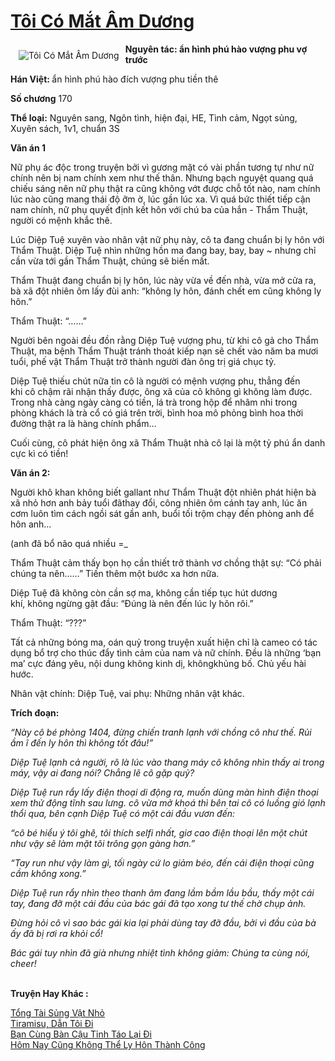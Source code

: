 <a href="https://utruyen.com/toi-co-mat-am-duong/19019/" title="Tôi Có Mắt Âm Dương"><h1>Tôi Có Mắt Âm Dương</h1></a><div style="display:table"><img align="right" style="float: left; padding: 10px;" src="https://utruyen.com/images/story/200x260/toi-co-mat-am-duong.jpg" alt="Tôi Có Mắt Âm Dương"><b>Nguyên tác: ẩn hình phú hào vượng phu vợ trước</b><p></p><b>Hán Việt: </b>ẩn hình phú hào đích vượng phu tiền thê<p></p><b>Số chương</b> 170<p></p><b>Thể loại:</b> Nguyên sang, Ngôn tình, hiện đại, HE, Tình cảm, Ngọt sủng, Xuyên sách, 1v1, chuẩn 3S<p></p><b>Văn án 1</b>​<p></p>Nữ phụ ác độc trong truyện bởi vì gương mặt có vài phần tương tự như nữ chính nên bị nam chính xem như thế thân. Nhưng bạch nguyệt quang quá chiếu sáng nên nữ phụ thật ra cũng không vớt được chỗ tốt nào, nam chính lúc nào cũng mang thái độ ỡm ờ, lúc gần lúc xa. Vì quá bức thiết tiếp cận nam chính, nữ phụ quyết định kết hôn với chú ba của hắn - Thẩm Thuật, người có mệnh khắc thê.<p></p>Lúc Diệp Tuệ xuyên vào nhân vật nữ phụ này, cô ta đang chuẩn bị ly hôn với Thẩm Thuật. Diệp Tuệ nhìn những hồn ma đang bay, bay, bay ~ nhưng chỉ cần vừa tới gần Thẩm Thuật, chúng sẽ biến mất.<p></p>Thẩm Thuật đang chuẩn bị ly hôn, lúc này vừa về đến nhà, vừa mở cửa ra, bà xã đột nhiên ôm lấy đùi anh: “không ly hôn, đánh chết em cũng không ly hôn.”<p></p>Thẩm Thuật: “……”<p></p>Người bên ngoài đều đồn rằng Diệp Tuệ vượng phu, từ khi cô gả cho Thẩm Thuật, ma bệnh Thẩm Thuật tránh thoát kiếp nạn sẽ chết vào năm ba mươi tuổi, phế vật Thẩm Thuật trở thành người đàn ông trị giá chục tỷ.<p></p>Diệp Tuệ thiếu chút nữa tin cô là người có mệnh vượng phu, thẳng đến khi cô chậm rãi nhận thấy được, ông xã của cô không gì không làm được. Trong nhà càng ngày càng có tiền, lá trà trong hộp để nhâm nhi trong phòng khách là trà cổ có giá trên trời, bình hoa mô phỏng bình hoa thời đường thật ra là hàng chính phẩm…<p></p>Cuối cùng, cô phát hiện ông xã Thẩm Thuật nhà cô lại là một tỷ phú ẩn danh cực kì có tiền!<p></p><b>Văn án 2:</b><p></p>Người khô khan không biết gallant như Thẩm Thuật đột nhiên phát hiện bà xã nhỏ hơn anh bảy tuổi đãthay đổi, công nhiên ôm cánh tay anh, lúc ăn cơm luôn tìm cách ngồi sát gần anh, buổi tối trộm chạy đến phòng anh để hôn anh…<p></p>(anh đã bổ não quá nhiều =_<p></p>Thẩm Thuật cảm thấy bọn họ cần thiết trở thành vơ chồng thật sự: “Có phải chúng ta nên……” Tiến thêm một bước xa hơn nữa.<p></p>Diệp Tuệ đã không còn cần sợ ma, không cần tiếp tục hút dương khí, không ngừng gật đầu: “Đúng là nên đến lúc ly hôn rôi.”<p></p>Thẩm Thuật: “???”<p></p>Tất cả những bóng ma, oán quỷ trong truyện xuất hiện chỉ là cameo có tác dụng bổ trợ cho thúc đẩy tình cảm của nam và nữ chính. Đều là những ‘bạn ma’ cực đáng yêu, nội dung không kinh dị, khôngkhủng bố. Chủ yếu hài hước.<p></p>Nhân vật chính: Diệp Tuệ, vai phụ: Những nhân vật khác.<p></p><b>Trích đoạn:</b>​<i><p></p>“Này cô bé phòng 1404, đừng chiến tranh lạnh với chồng cô như thế. Rủi ầm ĩ đến ly hôn thì không tốt đâu!”<p></p>Diệp Tuệ lạnh cả người, rõ là lúc vào thang máy cô không nhìn thấy ai trong máy, vậy ai đang nói? Chẳng lẽ cô gặp quỷ?<p></p>Diệp Tuệ run rẩy lấy điện thoại di động ra, muốn dùng màn hình điện thoại xem thử động tĩnh sau lưng. cô vừa mở khoá thì bên tai cô có luồng gió lạnh thổi qua, bên cạnh Diệp Tuệ có một cái đầu vươn đến:<p></p>“cô bé hiểu ý tôi ghê, tôi thích selfi nhất, giơ cao điện thoại lên một chút như vậy sẽ làm mặt tôi trông gọn gàng hơn.”<p></p>“Tay run như vậy làm gì, tối ngày cứ lo giảm béo, đến cái điện thoại cũng cầm không xong.”<p></p>Diệp Tuệ run rẩy nhìn theo thanh âm đang lầm bầm lầu bầu, thấy một cái tay, đang đỡ một cái đầu của bác gái đã tạo xong tư thế chờ chụp ảnh.<p></p>Đừng hỏi cô vì sao bác gái kia lại phải dùng tay đỡ đầu, bởi vì đầu của bà ấy đã bị rơi ra khỏi cổ! <p></p>Bác gái tuy nhìn đã già nhưng nhiệt tình không giảm: Chúng ta cùng nói, cheer!</i></div><p><br><b>Truyện Hay Khác :</b></p><a href="https://utruyen.com/tong-tai-sung-vat-nho/22315/" alt="Tổng Tài Sủng Vật Nhỏ">Tổng Tài Sủng Vật Nhỏ</a><br/><a href="https://github.com/quanluxury/dammy/tree/master/truyenhay/25008/" alt="Tiramisu, Dẫn Tôi Đi">Tiramisu, Dẫn Tôi Đi</a><br/><a href="https://github.com/quanluxury/dammy/tree/master/truyenhay/22365/" alt="Bạn Cùng Bàn Cậu Tỉnh Táo Lại Đi">Bạn Cùng Bàn Cậu Tỉnh Táo Lại Đi</a><br/><a href="https://dammyh.wordpress.com/2019/11/07/hom-nay-cu%cc%83ng-khong-the%cc%89-ly-hon-thanh-cong/" alt="Hôm Nay Cũng Không Thể Ly Hôn Thành Công">Hôm Nay Cũng Không Thể Ly Hôn Thành Công</a><br/>